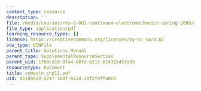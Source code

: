 ```yaml
---
content_type: resource
description: ''
file: /media/courses/res-6-001-continuum-electromechanics-spring-2009/a51d6820a747168f612d28f2f4ffadc8_cemsoln_chp11.pdf
file_type: application/pdf
learning_resource_types: []
license: https://creativecommons.org/licenses/by-nc-sa/4.0/
ocw_type: OCWFile
parent_title: Solutions Manual
parent_type: SupplementalResourceSection
parent_uid: 1f60cd19-0fe4-00fe-b211-614315453a93
resourcetype: Document
title: cemsoln_chp11.pdf
uid: a51d6820-a747-168f-612d-28f2f4ffadc8
---
```


